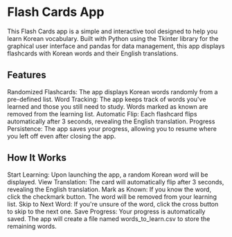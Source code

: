 # Flash Cards App
This Flash Cards app is a simple and interactive tool designed to help you learn Korean vocabulary. Built with Python using the Tkinter library for the graphical user interface and pandas for data management, this app displays flashcards with Korean words and their English translations.

## Features
Randomized Flashcards: The app displays Korean words randomly from a pre-defined list.
Word Tracking: The app keeps track of words you've learned and those you still need to study. Words marked as known are removed from the learning list.
Automatic Flip: Each flashcard flips automatically after 3 seconds, revealing the English translation.
Progress Persistence: The app saves your progress, allowing you to resume where you left off even after closing the app.
## How It Works
Start Learning: Upon launching the app, a random Korean word will be displayed.
View Translation: The card will automatically flip after 3 seconds, revealing the English translation.
Mark as Known: If you know the word, click the checkmark button. The word will be removed from your learning list.
Skip to Next Word: If you're unsure of the word, click the cross button to skip to the next one.
Save Progress: Your progress is automatically saved. The app will create a file named words_to_learn.csv to store the remaining words.
